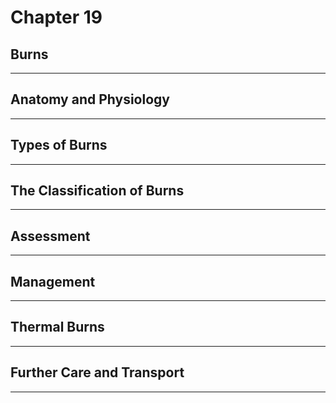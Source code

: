 # Chapter 19
## Burns

---

## Anatomy and Physiology

---

## Types of Burns

---

## The Classification of Burns

---

## Assessment

---

## Management

---

## Thermal Burns

---

## Further Care and Transport

---

